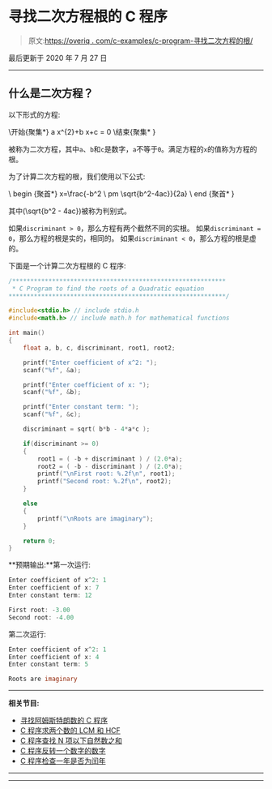 # 寻找二次方程根的 C 程序

> 原文:[https://overiq . com/c-examples/c-program-寻找二次方程的根/](https://overiq.com/c-examples/c-program-to-find-the-roots-of-a-quadratic-equation/)

最后更新于 2020 年 7 月 27 日

* * *

## 什么是二次方程？

以下形式的方程:

\开始{聚集*}
a x^{2}+b x+c = 0
\结束{聚集* }

被称为二次方程，其中`a`、`b`和`c`是数字，`a`不等于`0`。满足方程的`x`的值称为方程的根。

为了计算二次方程的根，我们使用以下公式:

\ begin {聚首*}
x=\frac{-b^2 \ pm \sqrt{b^2-4ac}}{2a}
\ end {聚首* }

其中\(\sqrt{b^2 - 4ac}\)被称为判别式。

如果`discriminant > 0`，那么方程有两个截然不同的实根。
如果`discriminant = 0`，那么方程的根是实的，相同的。
如果`discriminant < 0`，那么方程的根是虚的。

下面是一个计算二次方程根的 C 程序:

```c
/***********************************************************
 * C Program to find the roots of a Quadratic equation
************************************************************/

#include<stdio.h> // include stdio.h
#include<math.h> // include math.h for mathematical functions

int main() 
{
    float a, b, c, discriminant, root1, root2;    

    printf("Enter coefficient of x^2: ");
    scanf("%f", &a);

    printf("Enter coefficient of x: ");
    scanf("%f", &b);

    printf("Enter constant term: ");
    scanf("%f", &c);

    discriminant = sqrt( b*b - 4*a*c );        

    if(discriminant >= 0)
    {
        root1 = ( -b + discriminant ) / (2.0*a);
        root2 = ( -b - discriminant ) / (2.0*a);
        printf("\nFirst root: %.2f\n", root1);
        printf("Second root: %.2f\n", root2);
    }

    else
    {
        printf("\nRoots are imaginary");
    }

    return 0;
}

```

**预期输出:**第一次运行:

```c
Enter coefficient of x^2: 1
Enter coefficient of x: 7
Enter constant term: 12

First root: -3.00
Second root: -4.00

```

第二次运行:

```c
Enter coefficient of x^2: 1
Enter coefficient of x: 4
Enter constant term: 5

Roots are imaginary

```

* * *

**相关节目:**

*   [寻找阿姆斯特朗数的 C 程序](/c-examples/c-program-to-find-armstrong-numbers/)
*   [C 程序求两个数的 LCM 和 HCF](/c-examples/c-program-to-find-lcm-and-hcf-of-two-numbers/)
*   [C 程序查找 N 项以下自然数之和](/c-examples/c-program-to-find-the-sum-of-natural-numbers-upto-n-terms/)
*   [C 程序反转一个数字的数字](/c-examples/c-program-to-reverse-the-digits-of-a-number/)
*   [C 程序检查一年是否为闰年](/c-examples/c-program-to-check-whether-a-year-is-a-leap-year/)

* * *

* * *